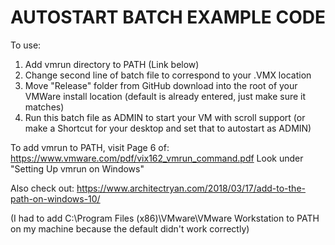 **AUTOSTART BATCH EXAMPLE CODE**
================================

To use:

1. Add vmrun directory to PATH (Link below)
2. Change second line of batch file to correspond to your .VMX location
3. Move "Release" folder from GitHub download into the root of your VMWare install location (default is already entered, just make sure it matches)
4. Run this batch file as ADMIN to start your VM with scroll support (or make a Shortcut for your desktop and set that to autostart as ADMIN)

To add vmrun to PATH, visit Page 6 of:
https://www.vmware.com/pdf/vix162_vmrun_command.pdf
Look under "Setting Up vmrun on Windows"

Also check out:
https://www.architectryan.com/2018/03/17/add-to-the-path-on-windows-10/

(I had to add C:\Program Files (x86)\VMware\VMware Workstation to PATH on my machine because the default didn't work correctly)
